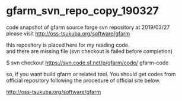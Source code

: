 # gfarm_svn_repo_copy_190327
code snapshot of gfarm source forge svn repository at 2019/03/27  
please visit http://oss-tsukuba.org/software/gfarm

this repository is placed here for my reading code.  
and there are missing file (svn checkout is failed before completion)

$ svn checkout https://svn.code.sf.net/p/gfarm/code/ gfarm-code

so, if you want build gfarm or related tool.
You should get codes from official repository following the procedure of official site below.

http://oss-tsukuba.org/software/gfarm
